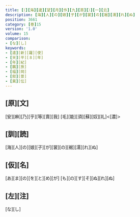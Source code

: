 ```yaml
---
title: [（][海][邊][望][月][作][九][首][）][一][云]
description: [海][人][の][娘][子][が][裳][の][裾][濡][れ][ぬ]
position: 3661
category: [巻]15
version: '1.0'
volume: 15
comparison:
- [な][し]
keywords:
- [遣][新][羅][使]
- [天][平][８][年]
- [年][紀]
- [羈][旅]
- [福][岡]
- [叙][景]
- [異][伝]
---
```


## [原][文]

[安][麻][乃][乎][等][賣][我] [毛][能][須][蘇][奴][礼]<[濃]>

## [訓][読]

[海][人][の][娘][子][が][裳][の][裾][濡][れ][ぬ]

## [仮][名]

[あ][ま][の][を][と][め][が] [も][の][す][そ][ぬ][れ][ぬ]

## [左][注]

[な][し]
